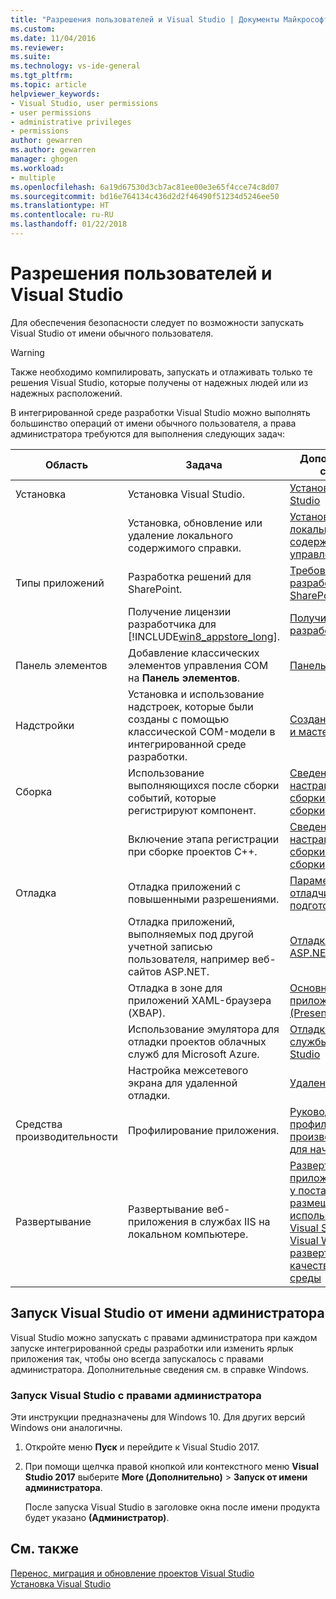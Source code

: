 ```yaml
---
title: "Разрешения пользователей и Visual Studio | Документы Майкрософт"
ms.custom: 
ms.date: 11/04/2016
ms.reviewer: 
ms.suite: 
ms.technology: vs-ide-general
ms.tgt_pltfrm: 
ms.topic: article
helpviewer_keywords:
- Visual Studio, user permissions
- user permissions
- administrative privileges
- permissions
author: gewarren
ms.author: gewarren
manager: ghogen
ms.workload:
- multiple
ms.openlocfilehash: 6a19d67530d3cb7ac81ee00e3e65f4cce74c8d07
ms.sourcegitcommit: bd16e764134c436d2d2f46490f51234d5246ee50
ms.translationtype: HT
ms.contentlocale: ru-RU
ms.lasthandoff: 01/22/2018
---
```

# <a name="user-permissions-and-visual-studio"></a>Разрешения пользователей и Visual Studio

Для обеспечения безопасности следует по возможности запускать Visual Studio от имени обычного пользователя.

> [!WARNING]
> Также необходимо компилировать, запускать и отлаживать только те решения Visual Studio, которые получены от надежных людей или из надежных расположений.

В интегрированной среде разработки Visual Studio можно выполнять большинство операций от имени обычного пользователя, а права администратора требуются для выполнения следующих задач:

|Область|Задача|Дополнительные сведения|  
|----------|----------|--------------------------|  
|Установка|Установка Visual Studio.|[Установка Visual Studio](../install/install-visual-studio.md)|  
||Установка, обновление или удаление локального содержимого справки.|[Установка локального содержимого и управление им](../ide/install-and-manage-local-content.md)|  
|Типы приложений|Разработка решений для SharePoint.|[Требования по разработке решений SharePoint](/office-dev/office-dev/requirements-for-developing-sharepoint-solutions)|  
||Получение лицензии разработчика для [!INCLUDE[win8_appstore_long](../debugger/includes/win8_appstore_long_md.md)].|[Получить лицензию разработчика](http://go.microsoft.com/fwlink/?LinkID=241313)|  
|Панель элементов|Добавление классических элементов управления COM на **Панель элементов**.|[Панель элементов](../ide/reference/toolbox.md)|  
|Надстройки|Установка и использование надстроек, которые были созданы с помощью классической COM-модели в интегрированной среде разработки.|[Создание надстроек и мастеров](http://msdn.microsoft.com/Library/c5a47c21-6668-4de3-898d-afa969317e73)|  
|Сборка|Использование выполняющихся после сборки событий, которые регистрируют компонент.|[Сведения об этапах настраиваемой сборки и событиях сборки](/cpp/ide/understanding-custom-build-steps-and-build-events)|  
||Включение этапа регистрации при сборке проектов С++.|[Сведения об этапах настраиваемой сборки и событиях сборки](/cpp/ide/understanding-custom-build-steps-and-build-events)|  
|Отладка|Отладка приложений с повышенными разрешениями.|[Параметры отладчика и подготовка](../debugger/debugger-settings-and-preparation.md)|  
||Отладка приложений, выполняемых под другой учетной записью пользователя, например веб-сайтов ASP.NET.|[Отладка приложений ASP.NET и AJAX](../debugger/debugging-aspnet-and-ajax-applications.md)|  
||Отладка в зоне для приложений XAML-браузера (XBAP).|[Основное приложение WPF (PresentationHost.exe)](/dotnet/framework/wpf/app-development/wpf-host-presentationhost-exe)|  
||Использование эмулятора для отладки проектов облачных служб для Microsoft Azure.|[Отладка облачной службы в Visual Studio](http://go.microsoft.com/fwlink/?LinkId=266725)|  
||Настройка межсетевого экрана для удаленной отладки.|[Удаленная отладка](../debugger/remote-debugging.md)|  
|Средства производительности|Профилирование приложения.|[Руководство по профилированию производительности для начинающих](../profiling/beginners-guide-to-performance-profiling.md)|  
|Развертывание|Развертывание веб-приложения в службах IIS на локальном компьютере.|[Развертывание веб-приложения ASP.NET у поставщика услуг размещения с использованием Visual Studio или Visual Web Developer: развертывание в IIS в качестве тестовой среды](http://go.microsoft.com/fwlink/?LinkId=266478)|

## <a name="running-visual-studio-as-an-administrator"></a>Запуск Visual Studio от имени администратора

Visual Studio можно запускать с правами администратора при каждом запуске интегрированной среды разработки или изменить ярлык приложения так, чтобы оно всегда запускалось с правами администратора. Дополнительные сведения см. в справке Windows.

### <a name="to-run-visual-studio-with-administrative-permissions"></a>Запуск Visual Studio с правами администратора

Эти инструкции предназначены для Windows 10. Для других версий Windows они аналогичны.

1. Откройте меню **Пуск** и перейдите к Visual Studio 2017.

1. При помощи щелчка правой кнопкой или контекстного меню **Visual Studio 2017** выберите **More (Дополнительно)** > **Запуск от имени администратора**.

     После запуска Visual Studio в заголовке окна после имени продукта будет указано **(Администратор)**.

## <a name="see-also"></a>См. также

[Перенос, миграция и обновление проектов Visual Studio](../porting/port-migrate-and-upgrade-visual-studio-projects.md)  
[Установка Visual Studio](../install/install-visual-studio.md)
